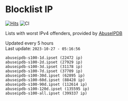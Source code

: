 # Blocklist IP

[![Hits](https://hits.seeyoufarm.com/api/count/incr/badge.svg?url=https%3A%2F%2Fgithub.com%2Fborestad%2Fblocklist-ip%2F&count_bg=%2379C83D&title_bg=%23555555&icon=&icon_color=%23E7E7E7&title=hits&edge_flat=false)](https://hits.seeyoufarm.com)  ![CI](https://img.shields.io/github/workflow/status/borestad/blocklist-ip/CI?style=flat-square)

Lists with worst IPv4 offenders, provided by [AbuseIPDB](https://www.abuseipdb.com/)

<!-- FOOTER-PLACEHOLDER -->
Updated every 5 hours<br>
Last update: `2023-10-27 - 05:16:56`
```
abuseipdb-s100-1d.ipset (22472 ip)
abuseipdb-s100-2d.ipset (27929 ip)
abuseipdb-s100-3d.ipset (31178 ip)
abuseipdb-s100-7d.ipset (37709 ip)
abuseipdb-s100-30d.ipset (62895 ip)
abuseipdb-s100-60d.ipset (88428 ip)
abuseipdb-s100-90d.ipset (112614 ip)
abuseipdb-s100-120d.ipset (135595 ip)
abuseipdb-s100-all.ipset (399337 ip)
```
